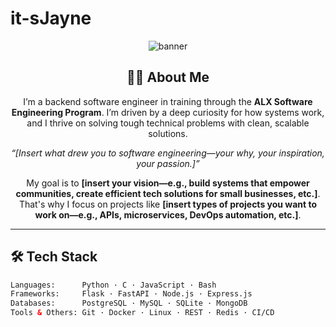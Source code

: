 # it-sJayne
<!-- Profile Banner -->
<p align="center">
  <img src="https://capsule-render.vercel.app/api?type=waving&color=0:4F46E5,100:9333EA&height=200&section=header&text=Hi%20there,%20I'm%20[Your%20Name]!&fontSize=40&fontColor=FFFFFF&animation=fadeIn" alt="banner" />
</p>

<!-- Introduction -->
<h2 align="center">👨‍💻 About Me</h2>

<p align="center">
  I’m a backend software engineer in training through the <strong>ALX Software Engineering Program</strong>. I’m driven by a deep curiosity for how systems work, and I thrive on solving tough technical problems with clean, scalable solutions.
</p>

<p align="center">
  <em>“[Insert what drew you to software engineering—your why, your inspiration, your passion.]”</em>
</p>

<p align="center">
  My goal is to <strong>[insert your vision—e.g., build systems that empower communities, create efficient tech solutions for small businesses, etc.]</strong>. That's why I focus on projects like <strong>[insert types of projects you want to work on—e.g., APIs, microservices, DevOps automation, etc.]</strong>.
</p>

---

<!-- Skills -->
<h2>🛠️ Tech Stack</h2>

```html
Languages:      Python · C · JavaScript · Bash  
Frameworks:     Flask · FastAPI · Node.js · Express.js  
Databases:      PostgreSQL · MySQL · SQLite · MongoDB  
Tools & Others: Git · Docker · Linux · REST · Redis · CI/CD  
